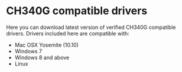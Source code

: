 # CH340G compatible drivers

Here you can download latest version of verified CH340G compatible drivers. Drivers included here are compatible with:

- Mac OSX Yosemite (10.10)
- Windows 7
- Windows 8 and above
- Linux
